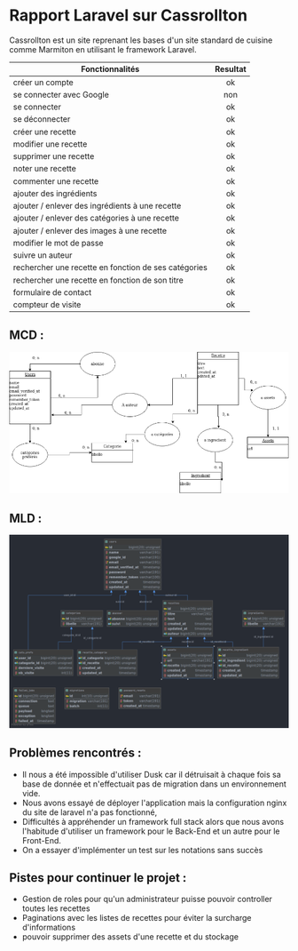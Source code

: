 # Rapport Laravel sur Cassrollton

Cassrollton est un site reprenant les bases d'un site standard de cuisine comme Marmiton
en utilisant le framework Laravel.

|Fonctionnalités | Resultat|
|----------------|:-------:|
|créer un compte | ok |
|se connecter avec Google | non |
|se connecter | ok |
|se déconnecter | ok |
|créer une recette | ok |
|modifier une recette | ok |
|supprimer une recette | ok |
|noter une recette | ok |
|commenter une recette | ok |
|ajouter des ingrédients | ok |
|ajouter / enlever des ingrédients à une recette | ok |
|ajouter / enlever des catégories à une recette | ok |
|ajouter / enlever des images à une recette | ok |
|modifier le mot de passe | ok |
|suivre un auteur | ok |
|rechercher une recette en fonction de ses catégories | ok|
|rechercher une recette en fonction de son titre | ok|
|formulaire de contact | ok |
|compteur de visite | ok |


## MCD :
![mcd not found](mcd.png)

## MLD :
![mcd not found](mld.png)

## Problèmes rencontrés :
- Il nous a été impossible d'utiliser Dusk car il détruisait à chaque fois sa base de donnée et
n'effectuait pas de migration dans un environnement vide.
- Nous avons essayé de déployer l'application mais la configuration nginx du site de laravel n'a pas fonctionné,
- Difficultés à appréhender un framework full stack alors que nous avons l'habitude d'utiliser un framework pour
le Back-End et un autre pour le Front-End.
- On a essayer d'implémenter un test sur les notations sans succès

## Pistes pour continuer le projet :
- Gestion de roles pour qu'un administrateur puisse pouvoir controller toutes les recettes
- Paginations avec les listes de recettes pour éviter la surcharge d'informations
- pouvoir supprimer des assets d'une recette et du stockage

